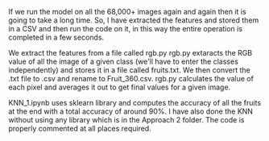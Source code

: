 If we run the model on all the 68,000+ images again and again then it is going to take a long time. So, I have extracted the features and stored them in a CSV and then  run the code on it, in this way the entire operation is completed in a few seconds. 

We extract the features from a file called rgb.py 
rgb.py extaracts the RGB value of all the image of a given class (we'll have to enter the classes independently) and stores it in a file called fruits.txt. We then convert the .txt file to .csv and rename to Fruit_360.csv.
rgb.py calculates the value of each pixel and averages it out to get final values for a given image.

KNN_1.ipynb uses sklearn library and computes the accuracy of all the fruits at the end with a total accuracy of around 90%. I have also done the KNN without using any library which is in the Approach 2 folder.
The code is properly commented at all places required.